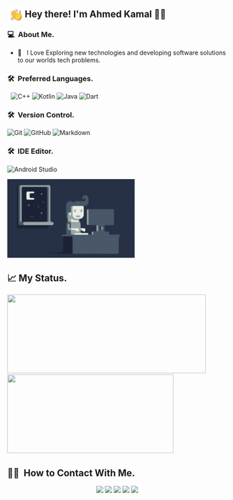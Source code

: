 ### <p><a target="_blank" rel="noopener noreferrer" href="/AVS1508/AVS1508/blob/master/assets/Hand%20Wave.gif"><img alt="Night Coding" src="https://raw.githubusercontent.com/AVS1508/AVS1508/master/assets/Hand%20Wave.gif" width="40" align="left"></a></p>
<h2><a class="anchor" aria-hidden="true"></path></svg></a>Hey there! I'm Ahmed Kamal <g-emoji class="g-emoji" alias="man_technologist" fallback src="https://github.githubassets.com/images/icons/emoji/unicode/1f468-1f4bb.png">👨‍💻</g-emoji></h2>

### 💻 &nbsp;About Me. 

- 🤔 &nbsp; I Love Exploring new technologies and developing software solutions to our worlds tech problems.


### 🛠 &nbsp;Preferred Languages.

 &nbsp;
  <img alt="C++" src="https://img.shields.io/badge/c++-%2300599C.svg?style=for-the-badge&logo=c%2B%2B&logoColor=white"/>
  <img alt="Kotlin" src="https://img.shields.io/badge/kotlin-%230095D5.svg?style=for-the-badge&logo=kotlin&logoColor=white"/>
  <img alt="Java" src="https://img.shields.io/badge/java-%23ED8B00.svg?style=for-the-badge&logo=java&logoColor=white"/>
  <img alt="Dart" src="https://img.shields.io/badge/dart-%23ED8B00.svg?style=for-the-badge&logo=java&logoColor=white"/>
  
### 🛠 &nbsp;Version Control.
  ![Git](https://img.shields.io/badge/-Git-333333?style=flat&logo=git)
  ![GitHub](https://img.shields.io/badge/-GitHub-333333?style=flat&logo=github)
  ![Markdown](https://img.shields.io/badge/-Markdown-333333?style=flat&logo=markdown)
  
### 🛠 &nbsp;IDE Editor.   
  ![Android Studio](https://img.shields.io/badge/androidstudio-143?style=for-the-badge&logo=androidstudio)
  
  <img height="180em" src="https://raw.githubusercontent.com/AVS1508/AVS1508/master/assets/Night-Coding.gif" />

 

## <g-emoji class="g-emoji" alias="chart_with_upwards_trend" fallback-src="https://github.githubassets.com/images/icons/emoji/unicode/1f4c8.png">📈</g-emoji> My Status.

<p>  
<a href="https://github.com/AVS1508">
  <img height="180em" width="455em" src="https://github-readme-stats.vercel.app/api?username=ahmedkamal22&show_icons=true&theme=algolia" />
  <img height="180em" width="381em" src="https://github-readme-stats-eight-theta.vercel.app/api/top-langs/?username=ahmedkamal22&theme=algolia&layout=compact&exclude_lang=java+r" /> 
</a>
</p>


##  🤝🏻 &nbsp;How to Contact With Me.

<p align="center">
<a href="https://www.linkedin.com/in/ahmed-kamal-464201215"><img src="https://img.shields.io/badge/-Ahmed Kamal-0077B5?style=flat-square&logo=Linkedin&logoColor=white"/></a>
<a href="mailto:ahmed.kamal.hamed0@gmail.com"><img src="https://img.shields.io/badge/-Ahmed Kamal-D14836?style=flat-square&logo=Gmail&logoColor=white"/></a>
<a href="https://www.facebook.com/profile.php?id=100009642342365"><img src="https://img.shields.io/badge/-Ahmed Kamal-1877F2?style=flat-square&logo=facebook&logoColor=white"/></a>
<a href="https://www.instagram.com/ahmed__kamall_/"><img src="https://img.shields.io/badge/-Ahmed Kamal-8a3ab9?style=flat-square&logo=instagram&logoColor=white"/></a>
<a href="https://api.whatsapp.com/send/?phone=+201008928356"><img src="https://img.shields.io/badge/-Ahmed Kamal-25D366?style=flat-square&logo=whatsapp&logoColor=white"/></a>
 
 
